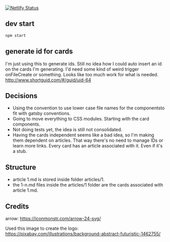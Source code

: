 [![Netlify Status](https://api.netlify.com/api/v1/badges/5e039406-00ce-4a36-a25e-6ef2eaa73271/deploy-status)](https://app.netlify.com/sites/zealous-booth-c55977/deploys)

## dev start

```sh
npm start
```

## generate id for cards

I'm just using this to generate ids. Still no idea how I could auto insert an id on the cards I'm generating. I'd need some kind of weird trigger onFileCreate or something. Looks like too much work for what is needed.
http://www.shortguid.com/#/guid/uid-64

## Decisions

- Using the convention to use lower case file names for the componentsto fit with gatsby conventions.
- Going to move everything to CSS modules. Starting with the card components.
- Not doing tests yet, the idea is still not consolidated.
- Having the cards independent seems like a bad idea, so I'm making them dependent on articles. That way there's no need to manage IDs or learn more links. Every card has an article associated with it. Even if it's a stub.

## Structure

- article 1.md is stored inside folder articles/1.
- the 1-n.md files inside the articles/1 folder are the cards associated with article 1.md.

## Credits

arrow: https://iconmonstr.com/arrow-24-svg/

Used this image to create the logo: https://pixabay.com/illustrations/background-abstract-futuristic-1462755/

